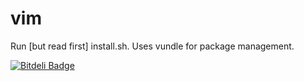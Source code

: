 vim
===

Run [but read first] install.sh. Uses vundle for package management.


[![Bitdeli Badge](https://d2weczhvl823v0.cloudfront.net/zdwolfe/vim/trend.png)](https://bitdeli.com/free "Bitdeli Badge")

